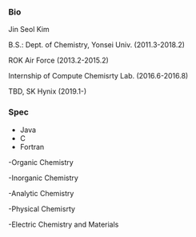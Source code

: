 ### Bio
Jin Seol Kim

B.S.: Dept. of Chemistry, Yonsei Univ. (2011.3-2018.2)

ROK Air Force (2013.2-2015.2)

Internship of Compute Chemisrty Lab. (2016.6-2016.8)

TBD, SK Hynix (2019.1-)

### Spec
- Java
- C
- Fortran

-Organic Chemistry

-Inorganic Chemistry

-Analytic Chemistry

-Physical Chemisrty

-Electric Chemistry and Materials
